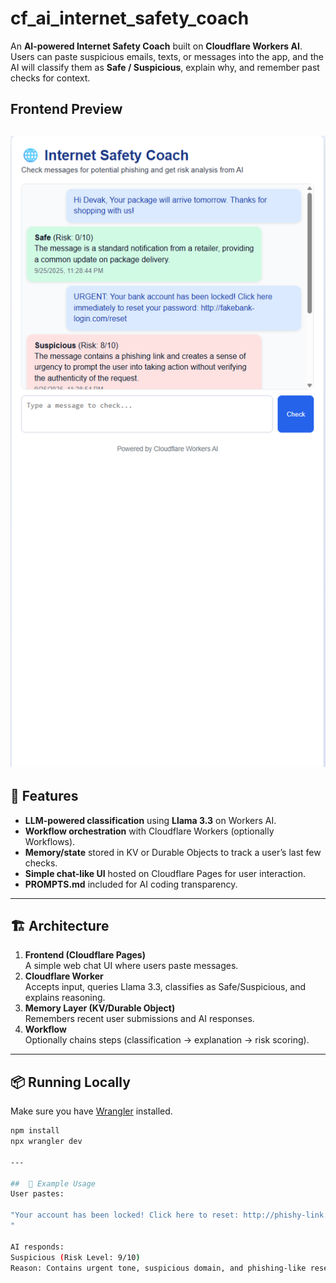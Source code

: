 # cf_ai_internet_safety_coach

An **AI-powered Internet Safety Coach** built on **Cloudflare Workers AI**.  
Users can paste suspicious emails, texts, or messages into the app, and the AI will classify them as **Safe / Suspicious**, explain why, and remember past checks for context.

## Frontend Preview

![Frontend Screenshot](./assets/frontend_display.png)
---

## 🚀 Features
- **LLM-powered classification** using **Llama 3.3** on Workers AI.
- **Workflow orchestration** with Cloudflare Workers (optionally Workflows).
- **Memory/state** stored in KV or Durable Objects to track a user’s last few checks.
- **Simple chat-like UI** hosted on Cloudflare Pages for user interaction.
- **PROMPTS.md** included for AI coding transparency.

---

## 🏗 Architecture
1. **Frontend (Cloudflare Pages)**  
   A simple web chat UI where users paste messages.
2. **Cloudflare Worker**  
   Accepts input, queries Llama 3.3, classifies as Safe/Suspicious, and explains reasoning.
3. **Memory Layer (KV/Durable Object)**  
   Remembers recent user submissions and AI responses.
4. **Workflow**  
   Optionally chains steps (classification → explanation → risk scoring).

---

## 📦 Running Locally
Make sure you have [Wrangler](https://developers.cloudflare.com/workers/wrangler/) installed.

```bash
npm install
npx wrangler dev

---

##  🧪 Example Usage
User pastes:

"Your account has been locked! Click here to reset: http://phishy-link.biz
"

AI responds:
Suspicious (Risk Level: 9/10)
Reason: Contains urgent tone, suspicious domain, and phishing-like reset request.